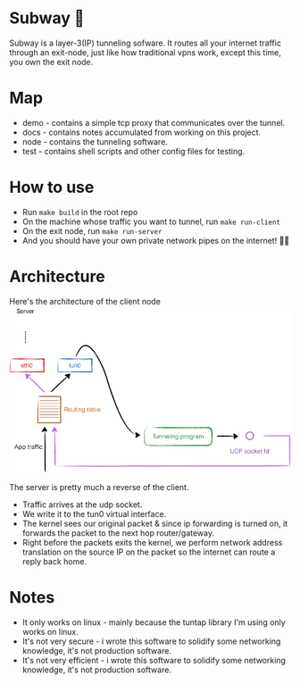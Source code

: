 # Subway 🚅
Subway is a layer-3(IP) tunneling sofware. It routes all your internet traffic through an exit-node, just like how traditional vpns work, except this time, you own the exit node. 

# Map
- demo - contains a simple tcp proxy that communicates over the tunnel.
- docs - contains notes accumulated from working on this project.
- node - contains the tunneling software.
- test - contains shell scripts and other config files for testing.

# How to use
- Run `make build` in the root repo
- On the machine whose traffic you want to tunnel, run `make run-client` 
- On the exit node, run `make run-server`
- And you should have your own private network pipes on the internet!  🧙‍♀️

# Architecture
Here's the architecture of the client node  
![[client architecture](https://lxd.me/a-simple-vpn-tunnel-with-tun-device-demo-and-some-basic-concepts)](./docs/tunc.png)

The server is pretty much a reverse of the client. 
- Traffic arrives at the udp socket.
- We write it to the tun0 virtual interface. 
- The kernel sees our original packet & since ip forwarding is turned on, it forwards the packet to the next hop router/gateway.
- Right before the packets exits the kernel, we perform network address translation on the source IP on the packet so the internet can route a reply back home.


# Notes
- It only works on linux - mainly because the tuntap library I'm using only works on linux.
- It's not very secure - i wrote this software to solidify some networking knowledge, it's not production software.
- It's not very efficient - i wrote this software to solidify some networking knowledge, it's not production software.